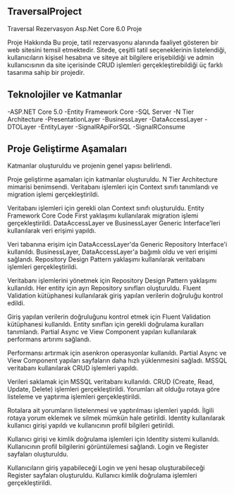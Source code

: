 ## TraversalProject

Traversal Rezervasyon Asp.Net Core 6.0 Proje

Proje Hakkında
Bu proje, tatil rezervasyonu alanında faaliyet gösteren bir web sitesini temsil etmektedir. Sitede, çeşitli tatil seçeneklerinin listelendiği, kullanıcıların kişisel hesabına ve siteye ait bilgilere erişebildiği ve admin kullanıcısının da site içerisinde CRUD işlemleri gerçekleştirebildiği üç farklı tasarıma sahip bir projedir.

## Teknolojiler ve Katmanlar
-ASP.NET Core 5.0
-Entity Framework Core
-SQL Server
-N Tier Architecture
-PresentationLayer
-BusinessLayer
-DataAccessLayer
-DTOLayer
-EntityLayer
-SignalRApiForSQL
-SignalRConsume


## Proje Geliştirme Aşamaları
Katmanlar oluşturuldu ve projenin genel yapısı belirlendi.

Proje geliştirme aşamaları için katmanlar oluşturuldu.
N Tier Architecture mimarisi benimsendi.
Veritabanı işlemleri için Context sınıfı tanımlandı ve migration işlemi gerçekleştirildi.

Veritabanı işlemleri için gerekli olan Context sınıfı oluşturuldu.
Entity Framework Core Code First yaklaşımı kullanılarak migration işlemi gerçekleştirildi.
DataAccessLayer ve BusinessLayer Generic Interface'leri kullanılarak veri erişimi yapıldı.

Veri tabanına erişim için DataAccessLayer'da Generic Repository Interface'i kullanıldı.
BusinessLayer, DataAccessLayer'a bağımlı oldu ve veri erişimi sağlandı.
Repository Design Pattern yaklaşımı kullanılarak veritabanı işlemleri gerçekleştirildi.

Veritabanı işlemlerini yönetmek için Repository Design Pattern yaklaşımı kullanıldı.
Her entity için ayrı Repository sınıfları oluşturuldu.
Fluent Validation kütüphanesi kullanılarak giriş yapılan verilerin doğruluğu kontrol edildi.

Giriş yapılan verilerin doğruluğunu kontrol etmek için Fluent Validation kütüphanesi kullanıldı.
Entity sınıfları için gerekli doğrulama kuralları tanımlandı.
Partial Async ve View Component yapıları kullanılarak performans artırımı sağlandı.

Performansı artırmak için asenkron operasyonlar kullanıldı.
Partial Async ve View Component yapıları sayfaların daha hızlı yüklenmesini sağladı.
MSSQL veritabanı kullanılarak CRUD işlemleri yapıldı.

Verileri saklamak için MSSQL veritabanı kullanıldı.
CRUD (Create, Read, Update, Delete) işlemleri gerçekleştirildi.
Yorumları ait olduğu rotaya göre listeleme ve yaptırma işlemleri gerçekleştirildi.

Rotalara ait yorumların listelenmesi ve yaptırılması işlemleri yapıldı.
İlgili rotaya yorum eklemek ve silmek mümkün hale getirildi.
Identity kullanılarak kullanıcı girişi yapıldı ve kullanıcının profil bilgileri getirildi.

Kullanıcı girişi ve kimlik doğrulama işlemleri için Identity sistemi kullanıldı.
Kullanıcının profil bilgilerini görüntülemesi sağlandı.
Login ve Register sayfaları oluşturuldu.

Kullanıcıların giriş yapabileceği Login ve yeni hesap oluşturabileceği Register sayfaları oluşturuldu.
Kullanıcı kimlik doğrulama işlemleri gerçekleştirildi.
